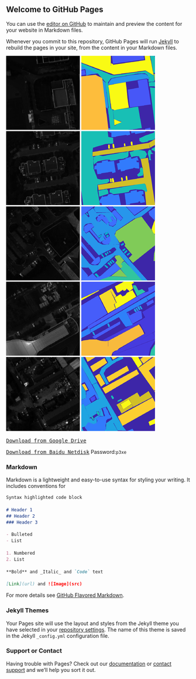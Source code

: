 ## Welcome to GitHub Pages

You can use the [editor on GitHub](https://github.com/zyx980824/HSI-dataset/edit/gh-pages/index.md) to maintain and preview the content for your website in Markdown files.

Whenever you commit to this repository, GitHub Pages will run [Jekyll](https://jekyllrb.com/) to rebuild the pages in your site, from the content in your Markdown files.

![SC](https://raw.githubusercontent.com/zyx980824/HSI-dataset/main/preview/SC.png)

[<kbd>Download from Google Drive</kbd>](https://drive.google.com/file/d/1h0itaEgT97Cn79PRw13V_mBOboH0c6YD/view?usp=sharing)

[<kbd>Download from Baidu Netdisk</kb>](https://pan.baidu.com/s/1igJl0pO_yVWlkV44ypW6nQ) Password:`p3xe`

### Markdown

Markdown is a lightweight and easy-to-use syntax for styling your writing. It includes conventions for

```markdown
Syntax highlighted code block

# Header 1
## Header 2
### Header 3

- Bulleted
- List

1. Numbered
2. List

**Bold** and _Italic_ and `Code` text

[Link](url) and ![Image](src)
```

For more details see [GitHub Flavored Markdown](https://guides.github.com/features/mastering-markdown/).

### Jekyll Themes

Your Pages site will use the layout and styles from the Jekyll theme you have selected in your [repository settings](https://github.com/zyx980824/HSI-dataset/settings/pages). The name of this theme is saved in the Jekyll `_config.yml` configuration file.

### Support or Contact

Having trouble with Pages? Check out our [documentation](https://docs.github.com/categories/github-pages-basics/) or [contact support](https://support.github.com/contact) and we’ll help you sort it out.
